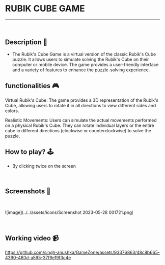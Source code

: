 # **RUBIK CUBE GAME**

---

<br>

## **Description 📃** 
- The Rubik's Cube Game is a virtual version of the classic Rubik's Cube puzzle. It allows users to simulate solving the Rubik's Cube on their computer or mobile device. The game provides a user-friendly interface and a variety of features to enhance the puzzle-solving experience.

## **functionalities 🎮** 
Virtual Rubik's Cube: The game provides a 3D representation of the Rubik's Cube, allowing users to rotate it in all directions to view different sides and colors.

Realistic Movements: Users can simulate the actual movements performed on a physical Rubik's Cube. They can rotate individual layers or the entire cube in different directions (clockwise or counterclockwise) to solve the puzzle.
<br>

## **How to play? 🕹️**
- By clicking twice on the screen
<br>

## **Screenshots 📸**

<br>

![image](../../assets/icons/Screenshot 2023-05-28 001721.png)

<br>

## **Working video 📹**
<!-- add your working video over here -->
https://github.com/singh-anushka/GameZone/assets/93376863/48c8b665-4390-480d-a565-37f9e19f3c4e
